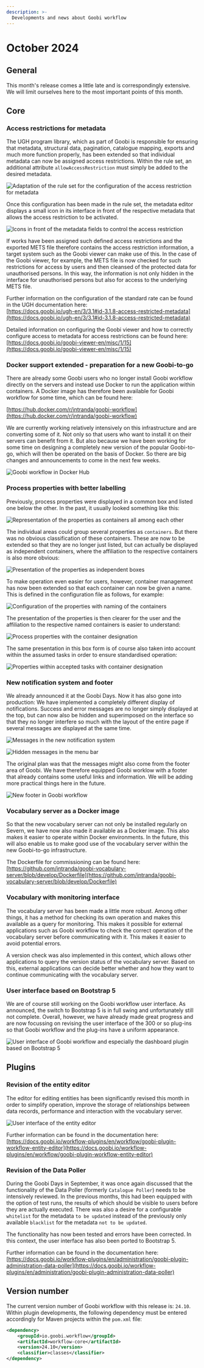 ```yaml
---
description: >-
  Developments and news about Goobi workflow
---
```


# October 2024

## General
This month's release comes a little late and is correspondingly extensive. We will limit ourselves here to the most important points of this month.

## Core

### Access restrictions for metadata
The UGH program library, which as part of Goobi is responsible for ensuring that metadata, structural data, pagination, catalogue mapping, exports and much more function properly, has been extended so that individual metadata can now be assigned access restrictions. Within the rule set, an additional attribute `allowAccessRestriction` must simply be added to the desired metadata. 

![Adaptation of the rule set for the configuration of the access restriction for metadata](202410_access_restriction_01.png)

Once this configuration has been made in the rule set, the metadata editor displays a small icon in its interface in front of the respective metadata that allows the access restriction to be activated.

![Icons in front of the metadata fields to control the access restriction](202410_access_restriction_02_en.png)

If works have been assigned such defined access restrictions and the exported METS file therefore contains the access restriction information, a target system such as the Goobi viewer can make use of this. In the case of the Goobi viewer, for example, the METS file is now checked for such restrictions for access by users and then cleansed of the protected data for unauthorised persons. In this way, the information is not only hidden in the interface for unauthorised persons but also for access to the underlying METS file.

Further information on the configuration of the standard rate can be found in the UGH documentation here:  
[https://docs.goobi.io/ugh-en/3/3.1#id-3.1.8-access-restricted-metadata](https://docs.goobi.io/ugh-en/3/3.1#id-3.1.8-access-restricted-metadata)

Detailed information on configuring the Goobi viewer and how to correctly configure access to metadata for access restrictions can be found here:  
[https://docs.goobi.io/goobi-viewer-en/misc/1/15](https://docs.goobi.io/goobi-viewer-en/misc/1/15)


### Docker support extended - preparation for a new Goobi-to-go
There are already some Goobi users who no longer install Goobi workflow directly on the servers and instead use Docker to run the application within containers. A Docker image has therefore been available for Goobi workflow for some time, which can be found here:

[https://hub.docker.com/r/intranda/goobi-workflow](https://hub.docker.com/r/intranda/goobi-workflow)

We are currently working relatively intensively on this infrastructure and are converting some of it. Not only so that users who want to install it on their servers can benefit from it. But also because we have been working for some time on designing a completely new version of the popular Goobi-to-go, which will then be operated on the basis of Docker. So there are big changes and announcements to come in the next few weeks.

![Goobi workflow in Docker Hub](202410_docker_01.png)


### Process properties with better labelling
Previously, process properties were displayed in a common box and listed one below the other. In the past, it usually looked something like this:

![Representation of the properties as containers all among each other](202410_properties_01_en.png)

The individual areas could group several properties as `containers`. But there was no obvious classification of these containers. These are now to be extended so that they are no longer just listed, but can actually be displayed as independent containers, where the affiliation to the respective containers is also more obvious:

![Presentation of the properties as independent boxes](202410_properties_02_en.png)

To make operation even easier for users, however, container management has now been extended so that each container can now be given a name. This is defined in the configuration file as follows, for example:

![Configuration of the properties with naming of the containers](202410_properties_03_en.png)

The presentation of the properties is then clearer for the user and the affiliation to the respective named containers is easier to understand:

![Process properties with the container designation](202410_properties_04_en.png)

The same presentation in this box form is of course also taken into account within the assumed tasks in order to ensure standardised operation:

![Properties within accepted tasks with container designation](202410_properties_05_en.png)


### New notification system and footer
We already announced it at the Goobi Days. Now it has also gone into production: We have implemented a completely different display of notifications. Success and error messages are no longer simply displayed at the top, but can now also be hidden and superimposed on the interface so that they no longer interfere so much with the layout of the entire page if several messages are displayed at the same time.

![Messages in the new notification system](202410_messages_01_en.png)

![Hidden messages in the menu bar](202410_messages_02_en.png)

The original plan was that the messages might also come from the footer area of Goobi. We have therefore equipped Goobi worklow with a footer that already contains some useful links and information. We will be adding more practical things here in the future.

![New footer in Goobi workflow](202410_footer_en.png)


### Vocabulary server as a Docker image
So that the new vocabulary server can not only be installed regularly on Severn, we have now also made it available as a Docker image. This also makes it easier to operate within Docker environments. In the future, this will also enable us to make good use of the vocabulary server within the new Goobi-to-go infrastructure.

The Dockerfile for commissioning can be found here:  
[https://github.com/intranda/goobi-vocabulary-server/blob/develop/Dockerfile](https://github.com/intranda/goobi-vocabulary-server/blob/develop/Dockerfile)


### Vocabulary with monitoring interface
The vocabulary server has been made a little more robust. Among other things, it has a method for checking its own operation and makes this available as a query for monitoring. This makes it possible for external applications such as Goobi workflow to check the correct operation of the vocabulary server before communicating with it. This makes it easier to avoid potential errors. 

A version check was also implemented in this context, which allows other applications to query the version status of the vocabulary server. Based on this, external applications can decide better whether and how they want to continue communicating with the vocabulary server.


### User interface based on Bootstrap 5
We are of course still working on the Goobi workflow user interface. As announced, the switch to Bootstrap 5 is in full swing and unfortunately still not complete. Overall, however, we have already made great progress and are now focussing on revising the user interface of the 300 or so plug-ins so that Goobi workflow and the plug-ins have a uniform appearance.

![User interface of Goobi workflow and especially the dashboard plugin based on Bootstrap 5](202410_bs_en.png)


## Plugins

### Revision of the entity editor
The editor for editing entities has been significantly revised this month in order to simplify operation, improve the storage of relationships between data records, performance and interaction with the vocabulary server.

![User interface of the entity editor](202410_entities_en.png)

Further information can be found in the documentation here:  
[https://docs.goobi.io/workflow-plugins/en/workflow/goobi-plugin-workflow-entity-editor](https://docs.goobi.io/workflow-plugins/en/workflow/goobi-plugin-workflow-entity-editor)


### Revision of the Data Poller
During the Goobi Days in September, it was once again discussed that the functionality of the Data Poller (formerly `Catalogue Poller`) needs to be intensively reviewed. In the previous months, this had been equipped with the option of test runs, the results of which should be visible to users before they are actually executed. There was also a desire for a configurable `whitelist` for the metadata `to be updated` instead of the previously only available `blacklist` for the metadata `not to be updated`.

The functionality has now been tested and errors have been corrected. In this context, the user interface has also been ported to Bootstrap 5.

Further information can be found in the documentation here:  
[https://docs.goobi.io/workflow-plugins/en/administration/goobi-plugin-administration-data-poller](https://docs.goobi.io/workflow-plugins/en/administration/goobi-plugin-administration-data-poller)


## Version number

The current version number of Goobi workflow with this release is: `24.10`. Within plugin developments, the following dependency must be entered accordingly for Maven projects within the `pom.xml` file:

```xml
<dependency>
    <groupId>io.goobi.workflow</groupId>
    <artifactId>workflow-core</artifactId>
    <version>24.10</version>
    <classifier>classes</classifier>
</dependency>
```
